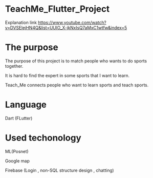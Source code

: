 # TeachMe_Flutter_Project

Explanation link
<https://www.youtube.com/watch?v=DVSElejHN4Q&list=UUlO_X-jkNxIsQ7aMxC1wtfw&index=5>

# The purpose

The purpose of this project is to match people who wants to do sports together.

It is hard to find the expert in some sports that I want to learn. 

Teach_Me connects people who want to learn sports and teach sports.

# Language

Dart (FLutter)

# Used techonology

ML(Posnet)

Google map

Firebase (Login , non-SQL structure design , chatting)

